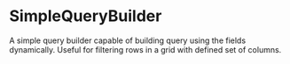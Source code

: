# SimpleQueryBuilder
A simple query builder capable of building query using the fields dynamically. Useful for filtering rows in a grid with defined set of columns.
